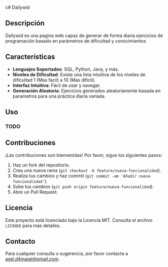 c# Dailywid

## Descripción

Dailywid es una pagina web capaz de generar de forma diaria ejercicios de programación basado en parámetros de dificultad y conocimientos

## Características

- **Lenguajes Soportados**: SQL, Python, Java, y más.
- **Niveles de Dificultad**: Existe una lista intuitiva de los niveles de dificultad 1 (Mas facil) a 10 (Mas dificil).
- **Interfaz Intuitiva**: Fácil de usar y navegar.
- **Generación Aleatoria**: Ejercicios generados aleatoriamente basada en parametros para una práctica diaria variada.

## Uso

### TODO

## Contribuciones

¡Las contribuciones son bienvenidas! Por favor, sigue los siguientes pasos:

1. Haz un fork del repositorio.
2. Crea una nueva rama (`git checkout -b feature/nueva-funcionalidad`).
3. Realiza tus cambios y haz commit (`git commit -am 'Añadir nueva funcionalidad'`).
4. Sube tus cambios (`git push origin feature/nueva-funcionalidad`).
5. Abre un Pull Request.

## Licencia

Este proyecto está licenciado bajo la Licencia MIT. Consulta el archivo `LICENSE` para más detalles.

## Contacto

Para cualquier consulta o sugerencia, por favor contacta a [axel.d4mage@gmail.com](mailto:axel.d4mage@gmail.com).